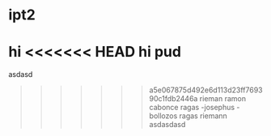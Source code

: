 # ipt2

hi
<<<<<<< HEAD
hi pud
=======
asdasd
>>>>>>> a5e067875d492e6d113d23ff769390c1fdb2446a
rieman ramon cabonce ragas -josephus -bollozos
ragas riemann asdasdasd